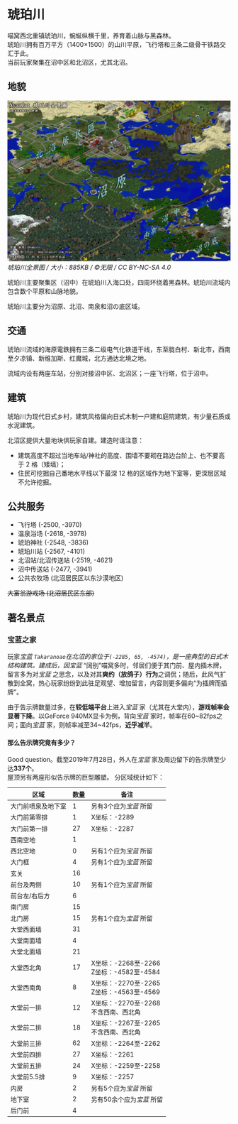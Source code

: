 # 琥珀川

喵窝西北重镇琥珀川，蜿蜒纵横千里，养育着山脉与黑森林。  
琥珀川拥有百万平方（1400×1500）的山川平原，飞行塔和三条二级骨干铁路交汇于此。  
当前玩家聚集在沼中区和北沼区，尤其北沼。  

## 地貌

![琥珀川全景图](../../assets/images/kohakukawa-map.jpg)  
*琥珀川全景图 / 大小：885KB / ©无限 / CC BY-NC-SA 4.0*

琥珀川主要聚集区（沼中）在琥珀川入海口处，四周环绕着黑森林。琥珀川流域内包含数个平原和山脉地貌。

琥珀川主要分为沼原、北沼、南泉和沼の底区域。

## 交通

琥珀川流域的海原電鉄拥有三条二级电气化铁道干线，东至胧白村、新北市，西南至夕凉镇、新维加斯、红魔城，北方通达北境之地。

流域内设有两座车站，分别对接沼中区、北沼区；一座飞行塔，位于沼中。

## 建筑

琥珀川为现代日式乡村，建筑风格偏向日式木制一户建和庭院建筑，有少量石质或水泥建筑。

北沼区提供大量地块供玩家自建。建造时请注意：

- 建筑高度不超过当地车站/神社的高度、围墙不要砌在路边台阶上、也不要高于 2 格（矮墙）；
- 住民可挖掘自己番地水平线以下最深 12 格的区域作为地下室等，更深层区域不允许挖掘。

## 公共服务

- 飞行塔 (-2500, -3970)
- 温泉浴场 (-2618, -3978)
- 琥珀神社 (-2548, -3836)
- 琥珀川站 (-2567, -4101)
- 北沼站/北沼传送站 (-2519, -4621)
- 沼中传送站 (-2477, -3941)
- 公共农牧场 (北沼居民区以东沙漠地区)

~~大富翁游戏场 (北沼居民区东部)~~

## 著名景点
### 宝蓝之家
玩家*宝蓝 `Takaranoao`*在北沼的家位于`(-2285, 65, -4574)`，是一座典型的日式木结构建筑。建成后，因*宝蓝* “阔别”喵窝多时，邻居们便于其门前、屋内插木牌，留言多为对*宝蓝* 之思念，以及对其**爽约（放鸽子）行为**之调侃；随后，此风气扩散到全窝，热心玩家纷纷到此驻足观望、增加留言，内容则更多偏向“为插牌而插牌”。

由于告示牌数量过多，在**较低端平台**上进入*宝蓝* 家（尤其在大堂内），**游戏帧率会显著下降**。以GeForce 940MX显卡为例，背向*宝蓝* 家时，帧率在60\~82fps之间；面向*宝蓝* 家，则帧率减至34\~42fps，**近乎减半**。

#### 那么告示牌究竟有多少？
Good question。截至2019年7月28日，外人在*宝蓝* 家及周边留下的告示牌至少达**337个**。  
屋顶另有两座形似告示牌的巨型雕塑。
分区域统计如下：

|区域|数量|备注|
|-|-|-|
|大门前喷泉及地下室|1|另有3个应为*宝蓝* 所留|
|大门前第零排|1|X坐标：-2289|
|大门前第一排|27|X坐标：-2287|
|西南空地|1| |
|西北空地|0|另有1个应为*宝蓝* 所留|
|大门框|4|另有1个应为*宝蓝* 所留|
|玄关|16| |
|前台及两侧|10|另有1个应为*宝蓝* 所留|
|前台左/右后方|6| |
|南门房|15| |
|北门房|15|另有1个应为*宝蓝* 所留|
|大堂西面墙|31| |
|大堂南面墙|4| |
|大堂北面墙|21| |
|大堂西北角|17|X坐标：-2268至-2266<br />Z坐标：-4582至-4584|
|大堂西南角|8|X坐标：-2270至-2265<br />Z坐标：-4563至-4569|
|大堂前一排|12|X坐标：-2270至-2268<br />不含西南、西北角|
|大堂前二排|18|X坐标：-2267至-2265<br />不含西南、西北角|
|大堂前三排|62|X坐标：-2264至-2262|
|大堂前四排|27|X坐标：-2261|
|大堂前五排|24|X坐标：-2259至-2258|
|大堂前5.5排|9|X坐标：-2257|
|内房|2|另有5个应为*宝蓝* 所留|
|地下室|2|另有50余个应为*宝蓝* 所留|
|后门前|4| |
